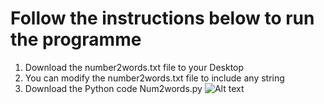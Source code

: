 # Follow the instructions below to run the programme
1. Download the number2words.txt file to your Desktop
2. You can modify the number2words.txt file to include any string
3. Download the Python code Num2words.py 
![Alt text](/relative/path/to/capture.png?raw=true "Optional Title")
